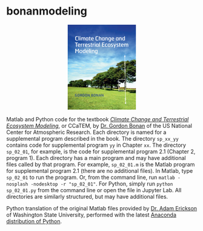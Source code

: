 # bonanmodeling

<p align="center">
  <img src="cover.jpg")>
</p>

Matlab and Python code for the textbook [*Climate Change and Terrestrial Ecosystem Modeling*](http://www.cgd.ucar.edu/staff/bonan/ecomod/index.html), or CCaTEM, by [Dr. Gordon Bonan](http://www.cgd.ucar.edu/staff/bonan/) of the US National Center for Atmospheric Research. Each directory is named for a supplemental program described in the book. The directory `sp_xx_yy` contains code for supplemental program `yy` in Chapter `xx`. The directory `sp_02_01`, for example, is the code for supplemental program 2.1 (Chapter 2, program 1). Each directory has a main program and may have additional files called by that program. For example, `sp_02_01.m` is the Matlab program for supplemental program 2.1 (there are no additional files). In Matlab, type `sp_02_01` to run the program. Or, from the command line, run `matlab -nosplash -nodesktop -r "sp_02_01"`. For Python, simply run `python sp_02_01.py` from the command line or open the file in Jupyter Lab. All directories are similarly structured, but may have additional files.

Python translation of the original Matlab files provided by [Dr. Adam Erickson](https://adamerickson.xyz) of Washington State University, performed with the latest [Anaconda distribution of Python](https://www.anaconda.com/distribution/).
